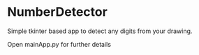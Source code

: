 # NumberDetector
Simple tkinter based app to detect any digits from your drawing.

Open mainApp.py for further details

